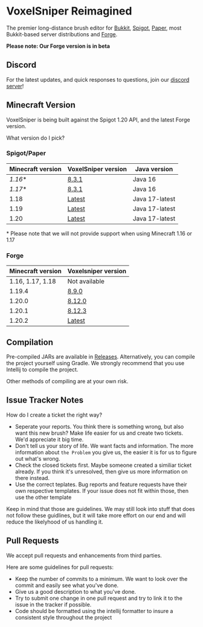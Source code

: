 
VoxelSniper Reimagined
============
The premier long-distance brush editor for [Bukkit](https://bukkit.org/), [Spigot](https://www.spigotmc.org/), [Paper](https://papermc.io/), 
most Bukkit-based server distributions and [Forge](https://files.minecraftforge.net/net/minecraftforge/forge/).   

**Please note: Our Forge version is in beta**  

Discord 
-------
For the latest updates, and quick responses to questions, join our [discord server](https://discord.com/invite/YDjykYsAFF)!

Minecraft Version
------------------
VoxelSniper is being built against the Spigot 1.20 API, and the latest Forge version.

What version do I pick?

### Spigot/Paper

| Minecraft version | VoxelSniper version                                                                | Java version   |
|-------------------|------------------------------------------------------------------------------------|----------------|
| *1.16*\*          | [8.3.1](https://github.com/KevinDaGame/VoxelSniper-Reimagined/releases/tag/v8.3.1) | Java 16        |
| *1.17*\*          | [8.3.1](https://github.com/KevinDaGame/VoxelSniper-Reimagined/releases/tag/v8.3.1) | Java 16        |
| 1.18              | [Latest](https://github.com/KevinDaGame/VoxelSniper-Reimagined/releases/latest)    | Java 17-latest |
| 1.19              | [Latest](https://github.com/KevinDaGame/VoxelSniper-Reimagined/releases/latest)    | Java 17-latest |
| 1.20              | [Latest](https://github.com/KevinDaGame/VoxelSniper-Reimagined/releases/latest)    | Java 17-latest |
\* Please note that we will not provide support when using Minecraft 1.16 or 1.17

### Forge

| Minecraft version | Voxelsniper version                                                                  |
|-------------------|--------------------------------------------------------------------------------------|
| 1.16, 1.17, 1.18  | Not available                                                                        |
| 1.19.4            | [8.9.0](https://github.com/KevinDaGame/VoxelSniper-Reimagined/releases/tag/v8.9.0)   |
| 1.20.0            | [8.12.0](https://github.com/KevinDaGame/VoxelSniper-Reimagined/releases/tag/v8.12.0) |
| 1.20.1            | [8.12.3](https://github.com/KevinDaGame/VoxelSniper-Reimagined/releases/tag/v8.12.3) |
| 1.20.2            | [Latest](https://github.com/KevinDaGame/VoxelSniper-Reimagined/releases/latest)      |

Compilation
-----------
Pre-compiled JARs are available in [Releases](https://github.com/KevinDaGame/VoxelSniper/releases).
Alternatively, you can compile the project yourself using Gradle.
We strongly recommend that you use Intellij to compile the project.

Other methods of compiling are at your own risk.

Issue Tracker Notes
-------------------
How do I create a ticket the right way?

- Seperate your reports. You think there is something wrong, but also want this new brush? Make life easier for us and create two tickets. We'd appreciate it big time.
- Don't tell us your story of life. We want facts and information. The more information about `the Problem` you give us, the easier it is for us to figure out what's wrong.
- Check the closed tickets first. Maybe someone created a similiar ticket already. If you think it's unresolved, then give us more information on there instead.
- Use the correct teplates. Bug reports and feature requests have their own respective templates. If your issue does not fit within those, then use the other template

Keep in mind that those are guidelines.
We may still look into stuff that does not follow these guidlines, but it will take more effort on our end and will reduce the likelyhood of us handling it.

Pull Requests
-------------
We accept pull requests and enhancements from third parties.

Here are some guidelines for pull requests:

- Keep the number of commits to a minimum. We want to look over the commit and easily see what you've done.
- Give us a good description to what you've done.
- Try to submit one change in one pull request and try to link it to the issue in the tracker if possible.
- Code should be formatted using the intellij formatter to insure a consistent style throughout the project

